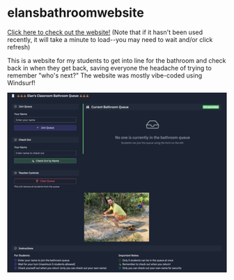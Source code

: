 # elansbathroomwebsite

[Click here to check out the website!](https://elansbathroom.onrender.com/) (Note that if it hasn't been used recently, it will take a minute to load--you may need to wait and/or click refresh)

This is a website for my students to get into line for the bathroom and check back in when they get back, saving everyone the headache of trying to remember "who's next?"
The website was mostly vibe-coded using Windsurf!

![](static/elansbathroomwebsite.png)
